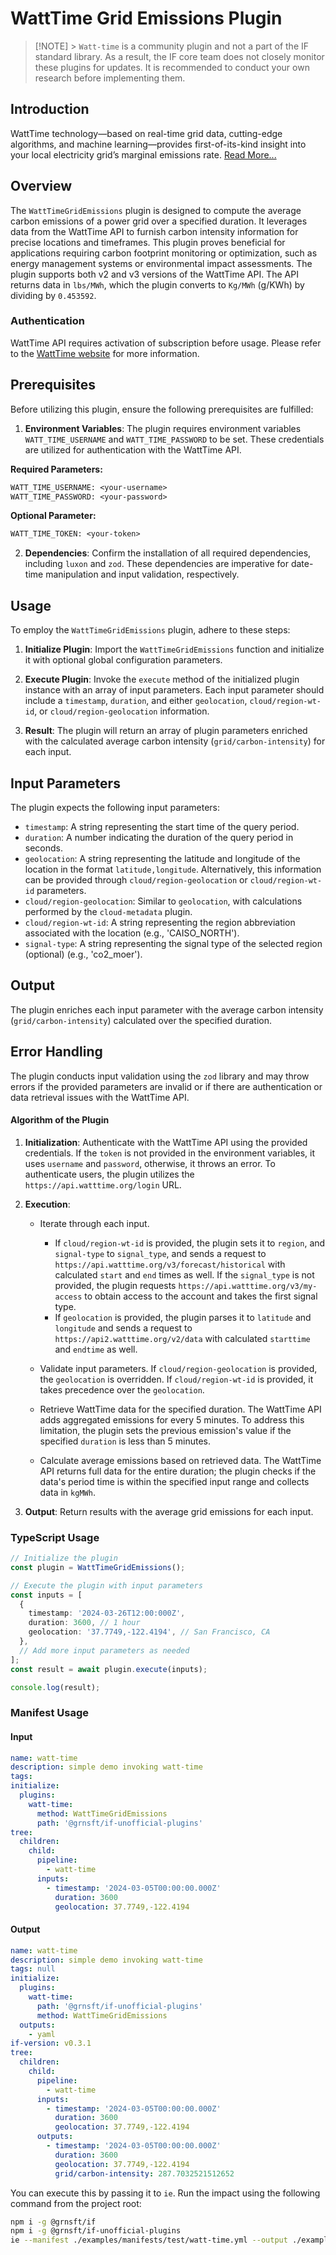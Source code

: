 # WattTime Grid Emissions Plugin

> [!NOTE] >
> `Watt-time` is a community plugin and not a part of the IF standard library. As a result, the IF core team does not closely monitor these plugins for updates. It is recommended to conduct your own research before implementing them.

## Introduction

WattTime technology—based on real-time grid data, cutting-edge algorithms, and machine learning—provides first-of-its-kind insight into your local electricity grid’s marginal emissions rate. [Read More...](https://www.watttime.org/api-documentation/#introduction)

## Overview

The `WattTimeGridEmissions` plugin is designed to compute the average carbon emissions of a power grid over a specified duration. It leverages data from the WattTime API to furnish carbon intensity information for precise locations and timeframes. This plugin proves beneficial for applications requiring carbon footprint monitoring or optimization, such as energy management systems or environmental impact assessments. The plugin supports both v2 and v3 versions of the WattTime API. The API returns data in `lbs/MWh`, which the plugin converts to `Kg/MWh` (g/KWh) by dividing by `0.453592`.

### Authentication

WattTime API requires activation of subscription before usage. Please refer to the [WattTime website](https://watttime.org/docs-dev/data-plans/) for more information.

## Prerequisites

Before utilizing this plugin, ensure the following prerequisites are fulfilled:

1. **Environment Variables**: The plugin requires environment variables `WATT_TIME_USERNAME` and `WATT_TIME_PASSWORD` to be set. These credentials are utilized for authentication with the WattTime API.

**Required Parameters:**

```txt
WATT_TIME_USERNAME: <your-username>
WATT_TIME_PASSWORD: <your-password>
```

**Optional Parameter:**

```txt
WATT_TIME_TOKEN: <your-token>
```

2. **Dependencies**: Confirm the installation of all required dependencies, including `luxon` and `zod`. These dependencies are imperative for date-time manipulation and input validation, respectively.

## Usage

To employ the `WattTimeGridEmissions` plugin, adhere to these steps:

1. **Initialize Plugin**: Import the `WattTimeGridEmissions` function and initialize it with optional global configuration parameters.

2. **Execute Plugin**: Invoke the `execute` method of the initialized plugin instance with an array of input parameters. Each input parameter should include a `timestamp`, `duration`, and either `geolocation`, `cloud/region-wt-id`, or `cloud/region-geolocation` information.

3. **Result**: The plugin will return an array of plugin parameters enriched with the calculated average carbon intensity (`grid/carbon-intensity`) for each input.

## Input Parameters

The plugin expects the following input parameters:

- `timestamp`: A string representing the start time of the query period.
- `duration`: A number indicating the duration of the query period in seconds.
- `geolocation`: A string representing the latitude and longitude of the location in the format `latitude,longitude`. Alternatively, this information can be provided through `cloud/region-geolocation` or `cloud/region-wt-id` parameters.
- `cloud/region-geolocation`: Similar to `geolocation`, with calculations performed by the `cloud-metadata` plugin.
- `cloud/region-wt-id`: A string representing the region abbreviation associated with the location (e.g., 'CAISO_NORTH').
- `signal-type`: A string representing the signal type of the selected region (optional) (e.g., 'co2_moer').

## Output

The plugin enriches each input parameter with the average carbon intensity (`grid/carbon-intensity`) calculated over the specified duration.

## Error Handling

The plugin conducts input validation using the `zod` library and may throw errors if the provided parameters are invalid or if there are authentication or data retrieval issues with the WattTime API.

#### Algorithm of the Plugin

1. **Initialization**: Authenticate with the WattTime API using the provided credentials. If the `token` is not provided in the environment variables, it uses `username` and `password`, otherwise, it throws an error. To authenticate users, the plugin utilizes the `https://api.watttime.org/login` URL.

2. **Execution**:

   - Iterate through each input.

     - If `cloud/region-wt-id` is provided, the plugin sets it to `region`, and `signal-type` to `signal_type`, and sends a request to `https://api.watttime.org/v3/forecast/historical` with calculated `start` and `end` times as well. If the `signal_type` is not provided, the plugin requests `https://api.watttime.org/v3/my-access` to obtain access to the account and takes the first signal type.
     - If `geolocation` is provided, the plugin parses it to `latitude` and `longitude` and sends a request to `https://api2.watttime.org/v2/data` with calculated `starttime` and `endtime` as well.

   - Validate input parameters. If `cloud/region-geolocation` is provided, the `geolocation` is overridden. If `cloud/region-wt-id` is provided, it takes precedence over the `geolocation`.

   - Retrieve WattTime data for the specified duration. The WattTime API adds aggregated emissions for every 5 minutes. To address this limitation, the plugin sets the previous emission's value if the specified `duration` is less than 5 minutes.

   - Calculate average emissions based on retrieved data. The WattTime API returns full data for the entire duration; the plugin checks if the data's period time is within the specified input range and collects data in `kgMWh`.

3. **Output**: Return results with the average grid emissions for each input.

### TypeScript Usage

```ts
// Initialize the plugin
const plugin = WattTimeGridEmissions();

// Execute the plugin with input parameters
const inputs = [
  {
    timestamp: '2024-03-26T12:00:000Z',
    duration: 3600, // 1 hour
    geolocation: '37.7749,-122.4194', // San Francisco, CA
  },
  // Add more input parameters as needed
];
const result = await plugin.execute(inputs);

console.log(result);
```

### Manifest Usage

#### Input

```yaml
name: watt-time
description: simple demo invoking watt-time
tags:
initialize:
  plugins:
    watt-time:
      method: WattTimeGridEmissions
      path: '@grnsft/if-unofficial-plugins'
tree:
  children:
    child:
      pipeline:
        - watt-time
      inputs:
        - timestamp: '2024-03-05T00:00:00.000Z'
          duration: 3600
          geolocation: 37.7749,-122.4194
```

#### Output

```yaml
name: watt-time
description: simple demo invoking watt-time
tags: null
initialize:
  plugins:
    watt-time:
      path: '@grnsft/if-unofficial-plugins'
      method: WattTimeGridEmissions
  outputs:
    - yaml
if-version: v0.3.1
tree:
  children:
    child:
      pipeline:
        - watt-time
      inputs:
        - timestamp: '2024-03-05T00:00:00.000Z'
          duration: 3600
          geolocation: 37.7749,-122.4194
      outputs:
        - timestamp: '2024-03-05T00:00:00.000Z'
          duration: 3600
          geolocation: 37.7749,-122.4194
          grid/carbon-intensity: 287.7032521512652
```

You can execute this by passing it to `ie`. Run the impact using the following command from the project root:

```sh
npm i -g @grnsft/if
npm i -g @grnsft/if-unofficial-plugins
ie --manifest ./examples/manifests/test/watt-time.yml --output ./examples/outputs/watt-time.yml
```
